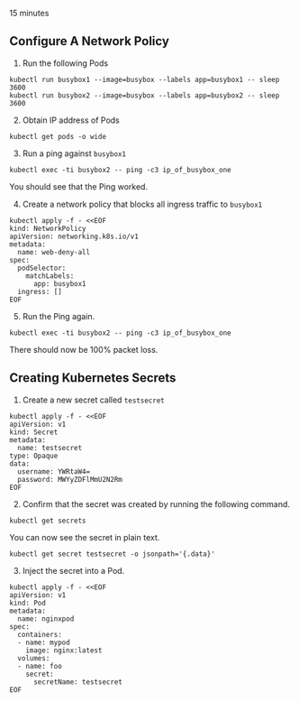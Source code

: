 15 minutes

## Configure A Network Policy

1. Run the following Pods

```
kubectl run busybox1 --image=busybox --labels app=busybox1 -- sleep 3600
kubectl run busybox2 --image=busybox --labels app=busybox2 -- sleep 3600
```

2. Obtain IP address of Pods

```
kubectl get pods -o wide
```

3. Run a ping against `busybox1`

```
kubectl exec -ti busybox2 -- ping -c3 ip_of_busybox_one
```

You should see that the Ping worked.

4. Create a network policy that blocks all ingress traffic to `busybox1`

```
kubectl apply -f - <<EOF
kind: NetworkPolicy
apiVersion: networking.k8s.io/v1
metadata:
  name: web-deny-all
spec:
  podSelector:
    matchLabels:
      app: busybox1
  ingress: []
EOF
```

5. Run the Ping again.

```
kubectl exec -ti busybox2 -- ping -c3 ip_of_busybox_one
```

There should now be 100% packet loss.

## Creating Kubernetes Secrets

1. Create a new secret called `testsecret`
```
kubectl apply -f - <<EOF
apiVersion: v1
kind: Secret
metadata:
  name: testsecret
type: Opaque
data:
  username: YWRtaW4=
  password: MWYyZDFlMmU2N2Rm
EOF
```

2. Confirm that the secret was created by running the following command.
```
kubectl get secrets
```

You can now see the secret in plain text.
```
kubectl get secret testsecret -o jsonpath='{.data}'
```

3. Inject the secret into a Pod.
```
kubectl apply -f - <<EOF
apiVersion: v1
kind: Pod
metadata:
  name: nginxpod
spec:
  containers:
  - name: mypod
    image: nginx:latest
  volumes:
  - name: foo
    secret:
      secretName: testsecret
EOF
```